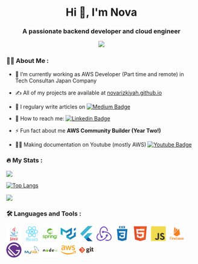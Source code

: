 <h1 align="center">Hi 👋, I'm Nova</h1>

<h3 align="center">A passionate backend developer and cloud engineer</h3>

<div id="header" align="center">
  <img src="https://media.giphy.com/media/L1R1tvI9svkIWwpVYr/giphy.gif" width="400"/>
</div>

### :woman_technologist: About Me :

- 🔭 I’m currently working as AWS Developer (Part time and remote) in Tech Consultan Japan Company

- ✍️ All of my projects are available at [novarizkiyah.github.io](https://novarizkiyah.github.io/)

- 📝 I regulary write articles on [![Medium Badge](https://img.shields.io/badge/-studywithnova-white?style=flat&logo=Medium&logoColor=black)](https://medium.com/@studywithnova)

- 💮 How to reach me: [![Linkedin Badge](https://img.shields.io/badge/-novarizkiyah-blue?style=flat&logo=Linkedin&logoColor=white)](https://www.linkedin.com/in/nova-rizkiyah/)

- ⚡ Fun fact about me **AWS Community Builder (Year Two!)**

- 🤵‍♀️ Making documentation on Youtube (mostly AWS) [![Youtube Badge](https://img.shields.io/badge/-studywithnova-white?style=flat&logo=Youtube&logoColor=red)](https://www.youtube.com/@studywithnova)

### :fire: My Stats :
<a href="https://github.com/novarizkiyah">
  <img align="center" src="https://github-readme-stats-sigma-five.vercel.app/api?username=novarizkiyah&show_icons=true&theme=radical"/>
</a>

[![Top Langs](https://github-readme-stats-sigma-five.vercel.app/api/top-langs/?username=novarizkiyah&layout=compact&theme=vision-friendly-dark)](https://github.com/novarizkiyah/github-readme-stats)

<a href=""> <img align="center" src="https://github-readme-stats-sigma-five.vercel.app/api/top-langs/?username=YulietM&theme=react&line_height=40&hide=css"/> </a>

### :hammer_and_wrench: Languages and Tools :
<div>
  <img src="https://github.com/devicons/devicon/blob/master/icons/java/java-original-wordmark.svg" title="Java" alt="Java" width="40" height="40"/>&nbsp;
  <img src="https://github.com/devicons/devicon/blob/master/icons/react/react-original-wordmark.svg" title="React" alt="React" width="40" height="40"/>&nbsp;
  <img src="https://github.com/devicons/devicon/blob/master/icons/spring/spring-original-wordmark.svg" title="Spring" alt="Spring" width="40" height="40"/>&nbsp;
  <img src="https://github.com/devicons/devicon/blob/master/icons/materialui/materialui-original.svg" title="Material UI" alt="Material UI" width="40" height="40"/>&nbsp;
  <img src="https://github.com/devicons/devicon/blob/master/icons/flutter/flutter-original.svg" title="Flutter" alt="Flutter" width="40" height="40"/>&nbsp;
  <img src="https://github.com/devicons/devicon/blob/master/icons/redux/redux-original.svg" title="Redux" alt="Redux " width="40" height="40"/>&nbsp;
  <img src="https://github.com/devicons/devicon/blob/master/icons/css3/css3-plain-wordmark.svg"  title="CSS3" alt="CSS" width="40" height="40"/>&nbsp;
  <img src="https://github.com/devicons/devicon/blob/master/icons/html5/html5-original.svg" title="HTML5" alt="HTML" width="40" height="40"/>&nbsp;
  <img src="https://github.com/devicons/devicon/blob/master/icons/javascript/javascript-original.svg" title="JavaScript" alt="JavaScript" width="40" height="40"/>&nbsp;
  <img src="https://github.com/devicons/devicon/blob/master/icons/firebase/firebase-plain-wordmark.svg" title="Firebase" alt="Firebase" width="40" height="40"/>&nbsp;
  <img src="https://github.com/devicons/devicon/blob/master/icons/gatsby/gatsby-original.svg" title="Gatsby"  alt="Gatsby" width="40" height="40"/>&nbsp;
  <img src="https://github.com/devicons/devicon/blob/master/icons/mysql/mysql-original-wordmark.svg" title="MySQL"  alt="MySQL" width="40" height="40"/>&nbsp;
  <img src="https://github.com/devicons/devicon/blob/master/icons/nodejs/nodejs-original-wordmark.svg" title="NodeJS" alt="NodeJS" width="40" height="40"/>&nbsp;
  <img src="https://github.com/devicons/devicon/blob/master/icons/amazonwebservices/amazonwebservices-plain-wordmark.svg" title="AWS" alt="AWS" width="40" height="40"/>&nbsp;
  <img src="https://github.com/devicons/devicon/blob/master/icons/git/git-original-wordmark.svg" title="Git" **alt="Git" width="40" height="40"/>
</div>
